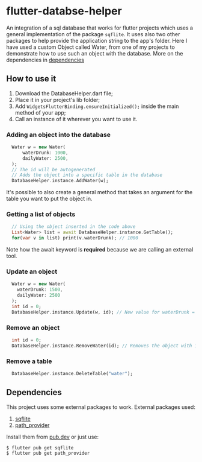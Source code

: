 # flutter-databse-helper
An integration of a sql database that works for flutter projects which uses a general implementation of the package `sqflite`.
It uses also two other packages to help provide the application string to the app's folder.
Here I have used a custom Object called Water, from one of my projects to demonstrate how to use such an object with the database.
More on the dependencies in [dependencies]

## How to use it
1. Download the DatabaseHelper.dart file;
2. Place it in your project's lib folder;
3. Add ```WidgetsFlutterBinding.ensureInitialized();``` inside the main method of your app;
4. Call an instance of it wherever you want to use it.

### Adding an object into the database
```dart
  Water w = new Water(
      waterDrunk: 1000,
      dailyWater: 2500,
  );  
  // The id will be autogenerated
  // Adds the object into a specific table in the database
  DatabaseHelper.instance.AddWater(w);
```
It's possible to also create a general method that takes an argument for the table you want to put the object in.

### Getting a list of objects
```dart
  // Using the object inserted in the code above
  List<Water> list = await DatabaseHelper.instance.GetTable();
  for(var v in list) print(v.waterDrunk); // 1000
```
Note how the await keyword is **required** because we are calling an external tool.

### Update an object
```dart
  Water w = new Water(
    waterDrunk: 1500,
    dailyWater: 2500
  );
  int id = 0;
  DatabaseHelper.instance.Update(w, id); // New value for waterDrunk = 1500;
```

### Remove an object
```dart
  int id = 0;
  DatabaseHelper.instance.RemoveWater(id); // Removes the object with id = 0;
```

### Remove a table
```dart
  DatabaseHelper.instance.DeleteTable("water");
```
  
##  Dependencies 
This project uses some external packages to work.
External packages used:
1. [sqflite]
2. [path_provider]

Install them from [pub.dev] or just use:
  ```terminal
  $ flutter pub get sqflite
  $ flutter pub get path_provider
  ```
[dependencies]: https://github.com/SirioRigel/flutter-databse-helper/tree/testBranch#dependencies
[sqflite]: https://pub.dev/packages/sqflite
[path_provider]: https://pub.dev/packages/path_provider
[pub.dev]: https://pub.dev
